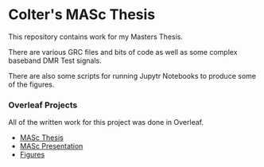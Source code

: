 # Colter's MASc Thesis

This repository contains work for my Masters Thesis.

There are various GRC files and bits of code as well as some complex baseband DMR Test signals.

There are also some scripts for running Jupytr Notebooks to produce some of the figures.


### Overleaf Projects

All of the written work for this project was done in Overleaf.

- [MASc Thesis](https://www.overleaf.com/project/5c9fa5f1d7a70b74762263da)
- [MASc Presentation](https://www.overleaf.com/project/5cf95062ae500f0df9a87505)
- [Figures](https://www.overleaf.com/project/5cafb61722b7074c288db22c)
